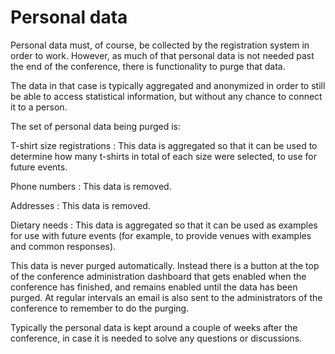 # Personal data

Personal data must, of course, be collected by the registration system
in order to work. However, as much of that personal data is not needed
past the end of the conference, there is functionality to purge that
data.

The data in that case is typically aggregated and anonymized in order
to still be able to access statistical information, but without any
chance to connect it to a person.

The set of personal data being purged is:

T-shirt size registrations
: This data is aggregated so that it can be used to determine how many
t-shirts in total of each size were selected, to use for future
events.

Phone numbers
:  This data is removed.

Addresses
:  This data is removed.

Dietary needs
:  This data is aggregated so that it can be used as examples for use
with future events (for example, to provide venues with examples and
common responses).

This data is never purged automatically. Instead there is a button at
the top of the conference administration dashboard that gets enabled
when the conference has finished, and remains enabled until the data
has been purged. At regular intervals an email is also sent to the
administrators of the conference to remember to do the purging.

Typically the personal data is kept around a couple of weeks after the
conference, in case it is needed to solve any questions or discussions.

